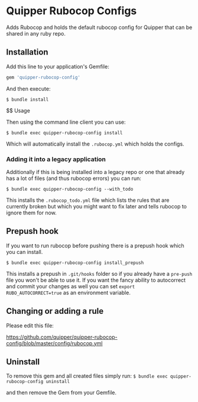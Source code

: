 # Quipper Rubocop Configs

Adds Rubocop and holds the default rubocop config for Quipper that can be shared in any ruby repo.

## Installation

Add this line to your application's Gemfile:

```ruby
gem 'quipper-rubocop-config'
```

And then execute:

  `$ bundle install`

$$ Usage

Then using the command line client you can use:

  `$ bundle exec quipper-rubocop-config install`

Which will automatically install the `.rubocop.yml` which holds the configs.


### Adding it into a legacy application

Additionally if this is being installed into a legacy repo or one that already has a lot of files (and thus rubocop errors) you can run:

`$ bundle exec quipper-rubocop-config --with_todo`

 This installs the `.rubocop_todo.yml` file which lists the rules that are currently broken but which you might want to fix later and tells rubocop to ignore them for now.

## Prepush hook

If you want to run rubocop before pushing there is a prepush hook which you can install.

  `$ bundle exec quipper-rubocop-config install_prepush`

This installs a prepush in `.git/hooks` folder so if you already have a `pre-push` file you won't be able to use it.
If you want the fancy ability to autocorrect and commit your changes as well you can set `export RUBO_AUTOCORRECT=true` as an environment variable.

## Changing or adding a rule
Please edit this file:

https://github.com/quipper/quipper-rubocop-config/blob/master/config/rubocop.yml

## Uninstall 

To remove this gem and all created files simply run:
  `$ bundle exec quipper-rubocop-config uninstall`

and then remove the Gem from your Gemfile.
